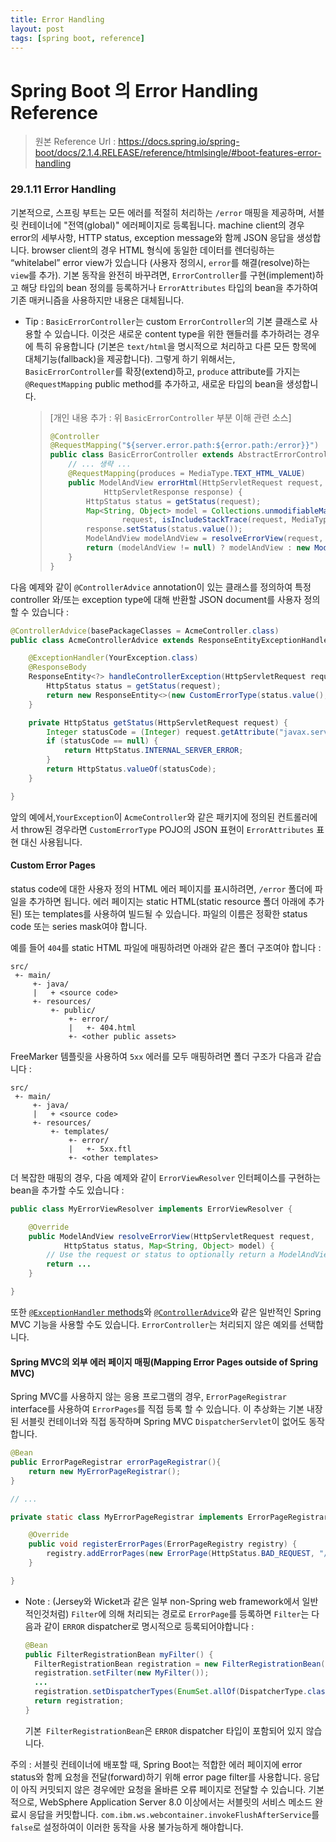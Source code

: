 ```yaml
---
title: Error Handling
layout: post
tags: [spring boot, reference]
---
```


# Spring Boot 의 Error Handling Reference 

> 원본 Reference Url : https://docs.spring.io/spring-boot/docs/2.1.4.RELEASE/reference/htmlsingle/#boot-features-error-handling

### 29.1.11 Error Handling

기본적으로, 스프링 부트는 모든 에러를 적절히 처리하는 `/error` 매핑을 제공하며, 서블릿 컨테이너에 "전역(global)" 에러페이지로 등록됩니다. machine client의 경우 error의 세부사항, HTTP status, exception message와 함께 JSON 응답을 생성합니다. browser client의 경우 HTML 형식에 동일한 데이터를 렌더링하는 “whitelabel” error view가 있습니다 (사용자 정의시, `error`를 해결(resolve)하는 `view`를 추가). 기본 동작을 완전히 바꾸려면, `ErrorController`를 구현(implement)하고 해당 타입의 bean 정의를 등록하거나 `ErrorAttributes` 타입의 bean을 추가하여 기존 매커니즘을 사용하지만 내용은 대체됩니다. 

* Tip : `BasicErrorController`는 custom `ErrorController`의 기본 클래스로 사용할 수 있습니다. 이것은 새로운 content type을 위한 핸들러를 추가하려는 경우에 특히 유용합니다 (기본은 `text/html`을 명시적으로 처리하고 다른 모든 항목에 대체기능(fallback)을 제공합니다). 그렇게 하기 위해서는, `BasicErrorController`를 확장(extend)하고, `produce` attribute를 가지는 `@RequestMapping` public method를 추가하고, 새로운 타입의 bean을 생성합니다. 

  > [개인 내용 추가 : 위 `BasicErrorController` 부분 이해 관련 소스]
  >
  > ```java
  > @Controller
  > @RequestMapping("${server.error.path:${error.path:/error}}")
  > public class BasicErrorController extends AbstractErrorController {
  >     // ... 생략 ... 
  >     @RequestMapping(produces = MediaType.TEXT_HTML_VALUE)
  > 	public ModelAndView errorHtml(HttpServletRequest request,
  > 			HttpServletResponse response) {
  > 		HttpStatus status = getStatus(request);
  > 		Map<String, Object> model = Collections.unmodifiableMap(getErrorAttributes(
  > 				request, isIncludeStackTrace(request, MediaType.TEXT_HTML)));
  > 		response.setStatus(status.value());
  > 		ModelAndView modelAndView = resolveErrorView(request, response, status, model);
  > 		return (modelAndView != null) ? modelAndView : new ModelAndView("error", model);
  > 	}
  > }
  > ```

다음 예제와 같이 `@ControllerAdvice` annotation이 있는 클래스를 정의하여 특정 controller 와/또는 exception type에 대해 반환할 JSON document를 사용자 정의할 수 있습니다 : 

```java
@ControllerAdvice(basePackageClasses = AcmeController.class)
public class AcmeControllerAdvice extends ResponseEntityExceptionHandler {

	@ExceptionHandler(YourException.class)
	@ResponseBody
	ResponseEntity<?> handleControllerException(HttpServletRequest request, Throwable ex) {
		HttpStatus status = getStatus(request);
		return new ResponseEntity<>(new CustomErrorType(status.value(), ex.getMessage()), status);
	}

	private HttpStatus getStatus(HttpServletRequest request) {
		Integer statusCode = (Integer) request.getAttribute("javax.servlet.error.status_code");
		if (statusCode == null) {
			return HttpStatus.INTERNAL_SERVER_ERROR;
		}
		return HttpStatus.valueOf(statusCode);
	}

}
```

앞의 예에서,`YourException`이 `AcmeController`와 같은 패키지에 정의된 컨트롤러에서 throw된 경우라면 `CustomErrorType` POJO의 JSON 표현이 `ErrorAttributes` 표현 대신 사용됩니다.



#### Custom Error Pages

status code에 대한 사용자 정의 HTML 에러 페이지를 표시하려면, `/error` 폴더에 파일을 추가하면 됩니다. 에러 페이지는 static HTML(static resource 폴더 아래에 추가된) 또는 templates를 사용하여 빌드될 수 있습니다. 파일의 이름은 정확한 status code 또는 series mask여야 합니다. 

예를 들어 `404`를 static HTML 파일에 매핑하려면 아래와 같은 폴더 구조여야 합니다 : 

```
src/
 +- main/
     +- java/
     |   + <source code>
     +- resources/
         +- public/
             +- error/
             |   +- 404.html
             +- <other public assets>
```

FreeMarker 템플릿을 사용하여 `5xx` 에러를 모두 매핑하려면 폴더 구조가 다음과 같습니다 : 

```
src/
 +- main/
     +- java/
     |   + <source code>
     +- resources/
         +- templates/
             +- error/
             |   +- 5xx.ftl
             +- <other templates>
```

더 복잡한 매핑의 경우, 다음 예제와 같이 `ErrorViewResolver` 인터페이스를 구현하는 bean을 추가할 수도 있습니다 : 

```java
public class MyErrorViewResolver implements ErrorViewResolver {

	@Override
	public ModelAndView resolveErrorView(HttpServletRequest request,
			HttpStatus status, Map<String, Object> model) {
		// Use the request or status to optionally return a ModelAndView
		return ...
	}

}
```

또한 [`@ExceptionHandler` methods](https://docs.spring.io/spring/docs/5.1.6.RELEASE/spring-framework-reference/web.html#mvc-exceptionhandlers)와 [`@ControllerAdvice`](https://docs.spring.io/spring/docs/5.1.6.RELEASE/spring-framework-reference/web.html#mvc-ann-controller-advice)와 같은 일반적인 Spring MVC 기능을 사용할 수도 있습니다. `ErrorController`는 처리되지 않은 예외를 선택합니다.



#### Spring MVC의 외부 에러 페이지 매핑(Mapping Error Pages outside of Spring MVC)

Spring MVC를 사용하지 않는 응용 프로그램의 경우, `ErrorPageRegistrar` interface를 사용하여 `ErrorPages`를 직접 등록 할 수 있습니다. 이 추상화는 기본 내장된 서블릿 컨테이너와 직접 동작하며 Spring MVC `DispatcherServlet`이 없어도 동작합니다.

```java
@Bean
public ErrorPageRegistrar errorPageRegistrar(){
	return new MyErrorPageRegistrar();
}

// ...

private static class MyErrorPageRegistrar implements ErrorPageRegistrar {

	@Override
	public void registerErrorPages(ErrorPageRegistry registry) {
		registry.addErrorPages(new ErrorPage(HttpStatus.BAD_REQUEST, "/400"));
	}

}
```

* Note : (Jersey와 Wicket과 같은 일부 non-Spring web framework에서 일반적인것처럼) `Filter`에 의해 처리되는 경로로 `ErrorPage`를 등록하면 `Filter`는 다음과 같이 `ERROR` dispatcher로 명시적으로 등록되어야합니다 : 

  ```java
  @Bean
  public FilterRegistrationBean myFilter() {
  	FilterRegistrationBean registration = new FilterRegistrationBean();
  	registration.setFilter(new MyFilter());
  	...
  	registration.setDispatcherTypes(EnumSet.allOf(DispatcherType.class));
  	return registration;
  }
  ```

  기본` FilterRegistrationBean`은 `ERROR` dispatcher 타입이 포함되어 있지 않습니다.

주의 : 서블릿 컨테이너에 배포할 때, Spring Boot는 적합한 에러 페이지에 error status와 함께 요청을 전달(forward)하기 위해 error page filter를 사용합니다. 응답이 아직 커밋되지 않은 경우에만 요청을 올바른 오류 페이지로 전달할 수 있습니다. 기본적으로, WebSphere Application Server 8.0 이상에서는 서블릿의 서비스 메소드 완료시 응답을 커밋합니다. `com.ibm.ws.webcontainer.invokeFlushAfterService`를 `false`로 설정하여이 이러한 동작을 사용 불가능하게 해야합니다.